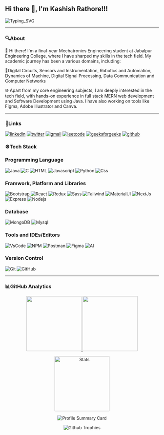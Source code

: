 ## Hi there 👋, I'm Kashish Rathore!!!

![Typing_SVG](https://readme-typing-svg.herokuapp.com?font=comfortaa&color=ffffff&size=24&width=500&lines=👩🏻‍💻Full-Stack-Developer;💡UI/UX-Developer;💻Java-Developer)

<hr> </hr>

### 🔍About
👋 Hi there! I'm a final-year Mechatronics Engineering student at Jabalpur Engineering College, where I have sharped my skills in the tech field. My academic journey has been a various domains, including:

🔧Digital Circuits, Sensors and Instrumentation, Robotics and Automation, Dynamics of Machine, Digital Signal Processing, Data Communication and Computer Networks

🌐 Apart from my core engineering subjects, I am deeply interested in the tech field, with hands-on experience in full stack MERN web development and Software Development using Java. I have also working on tools like Figma, Adobe Illustrator and Canva.

<hr> </hr>

### 🧷Links
<a href="https://www.linkedin.com/in/kashish-rathore-b67a65237/" ><img src="https://img.shields.io/badge/LinkedIn-0077B5?style=for-the-badge&logo=linkedin&logoColor=white" alt="linkedin"></a>
<a href="https://x.com/Kashish30225581" ><img src="https://img.shields.io/badge/Twitter-1DA1F2?style=for-the-badge&logo=twitter&logoColor=white" alt="twitter"></a>
<a href="mailto:kashishrathore0111@gmail.com" ><img src="https://img.shields.io/badge/Gmail-D14836?style=for-the-badge&logo=gmail&logoColor=white" alt="gmail"></a>
<a href="https://leetcode.com/u/Kashish_Rathore01/" ><img src="https://img.shields.io/badge/-LeetCode-FFA116?style=for-the-badge&logo=LeetCode&logoColor=black" alt="leetcode"></a>
<a href="https://www.geeksforgeeks.org/user/kashishratinb3/" ><img src="https://img.shields.io/badge/GeeksforGeeks-298D46?style=for-the-badge&logo=geeksforgeeks&logoColor=white" alt="geeksforgeeks"></a>
<a href="https://github.com/KashishRathore/" ><img src="https://img.shields.io/badge/GitHub-100000?style=for-the-badge&logo=github&logoColor=white" alt="github"></a>


### ⚙️Tech Stack
### Programming Language
![Java](https://skillicons.dev/icons?i=java)
![C](https://skillicons.dev/icons?i=c)
![HTML](https://skillicons.dev/icons?i=html)
![Javascript](https://skillicons.dev/icons?i=js)
![Python](https://skillicons.dev/icons?i=py)
![Css](https://skillicons.dev/icons?i=css)

### Framwork, Platform and Libraries
![Bootstrap](https://skillicons.dev/icons?i=bootstrap)
![React](https://skillicons.dev/icons?i=react)
![Redux](https://skillicons.dev/icons?i=redux)
![Sass](https://skillicons.dev/icons?i=sass)
![Tailwind](https://skillicons.dev/icons?i=tailwind)
![MaterialUI](https://skillicons.dev/icons?i=materialui)
![NextJs](https://skillicons.dev/icons?i=nextjs)
![Express](https://skillicons.dev/icons?i=express)
![Nodejs](https://skillicons.dev/icons?i=nodejs)

### Database
![MongoDB](https://skillicons.dev/icons?i=mongodb)
![Mysql](https://skillicons.dev/icons?i=mysql)

### Tools and IDEs/Editors
![VsCode](https://skillicons.dev/icons?i=vscode)
![NPM](https://skillicons.dev/icons?i=npm)
![Postman](https://skillicons.dev/icons?i=postman)
![Figma](https://skillicons.dev/icons?i=figma)
![AI](https://skillicons.dev/icons?i=ai)

### Version Control
![Git](https://skillicons.dev/icons?i=git)
![GitHub](https://skillicons.dev/icons?i=github)

<hr> </hr>

### 📊GitHub Analytics
<p align="center">
  <a href="https://github.com/KashishRathore/">
    <img height="180em" src="https://github-readme-stats-eight-theta.vercel.app/api?username=KashishRathore&show_icons=true&theme=algolia&include_all_comits=true&count_private=true"/>
    <img height="180em" src="https://github-readme-stats-eight-theta.vercel.app/api/top-langs/?username=KashishRathore&layout=compact&langs_count=8&theme=algolia"/>
  </a>
</p>

<p align="center">
  <a href="https://github.com/KashishRathore/">
    <img height="180em" src="https://github-stats-alpha.vercel.app/api?username=KashishRathore&cc=333333&tc=ffffff&ic=4B8BDA" alt="Stats"/>
  </a>
</p>

<p align="center">
    <img src="https://github-profile-summary-cards.vercel.app/api/cards/profile-details?username=KashishRathore&theme=algolia" alt="Profile Summary Card"/>
</p>

<p align="center">
    <img src="https://github-profile-trophy.vercel.app/api/?username=KashishRathore&theme=tokyonight" alt="Github Trophies"/>
</p>
